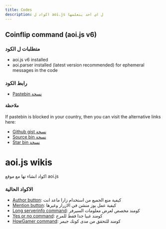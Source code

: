 ```yaml
---
title: Codes
description: اكواد ل aoi.js ل اي احد يتعلمها
---
```


## Coinflip command (aoi.js v6)

### متطلبات ل الكود

* aoi.js v6 installed
* aoi.parser installed (latest version recommended) for ephemeral messages in the code

### رابط الكود

* [Pastebin نسخة](https://pastebin.com/VuJVqX7k)

#### ملاحظة

If pastebin is blocked in your country, then you can visit the alternative links here:

* [Github gist نسخة](https://gist.github.com/DodoGames7/0626d6a00139489a88a1aac4fa7f5c8e)
* [Source bin نسخة](https://sourceb.in/8qdQJeI4Kn)
* [Star bin نسخة](https://starb.in/wHong1.swift)   &#x20;

# aoi.js wikis
اكواد انشاء تها مع موقع aoi.js

### الاكواد الحالية
* [Author button](https://aoi.js.org/wikis/posts/632607624742961153/mnfe6): كيفية منع الجميع من استخدام زارا ماعد انت
* [Mention button](https://aoi.js.org/wikis/posts/632607624742961153/z8o18h): كيفية عمل يوز منشن في الازرار وغيرها
* [Long serverinfo command](https://aoi.js.org/wikis/posts/632607624742961153/iiwq2): كومند مخصص لعرض معلومات السيرفر
* [Yes or no command](https://aoi.js.org/wikis/posts/632607624742961153/0s8eh9): كومند غبيا جدا فقط للمرح
* [HowGamer command](https://aoi.js.org/wikis/posts/632607624742961153/ic9vu7):  كومند للتحقق من مدى كونك جيمر



